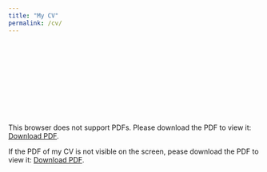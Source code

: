 ```yaml
---
title: "My CV"
permalink: /cv/
---
```


<object data="https://github.com/Zedd1558/zedd1558.github.io/blob/master/CV_Md.%20Zahidul%20Islam.pdf" type="application/pdf" width="700px" height="700px">
    <embed src="https://github.com/Zedd1558/zedd1558.github.io/blob/master/CV_Md.%20Zahidul%20Islam.pdf">
        <p>This browser does not support PDFs. Please download the PDF to view it: <a href="https://github.com/Zedd1558/zedd1558.github.io/blob/master/CV_Md.%20Zahidul%20Islam.pdf">Download PDF</a>.</p>
    </embed>
</object>

<p>If the PDF of my CV is not visible on the screen, pease download the PDF to view it: <a href="https://github.com/Zedd1558/zedd1558.github.io/blob/master/CV_Md.%20Zahidul%20Islam.pdf">Download PDF</a>.</p>
